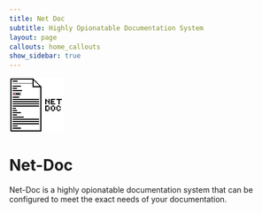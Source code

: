 ```yaml
---
title: Net Doc
subtitle: Highly Opionatable Documentation System
layout: page
callouts: home_callouts
show_sidebar: true
---
```


![Net Doc Logo](./assets/logo.png)

# Net-Doc

Net-Doc is a highly opionatable documentation system that can be configured to
meet the exact needs of your documentation.
